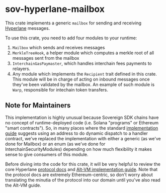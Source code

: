 # sov-hyperlane-mailbox

This crate implements a generic `mailbox` for sending and receiving [Hyperlane](https://docs.hyperlane.xyz/) messages.

To use this crate, you need to add four modules to your runtime:
1. `Mailbox` which sends and receives messages
2. `MerkleTreeHook`, a helper module which computes a merkle root of all messages sent from the mailbox
3. `InterchainGasPaymaster`, which handles interchain fees payments to relayers.
4. Any module which implements the `Recipient` trait defined in this crate. This module will be in charge of acting on inbound messages once they've been validated by the mailbox. An example of such module is `Warp`, responsible for intechain token transfers.


## Note for Maintainers
This implementation is highly unusual because Sovereign SDK chains have no concept of runtime-deployed code (i.e. Solana "programs" or Ethereum "smart contracts").
So, in many places where the standard [implementation guide](https://docs.hyperlane.xyz/docs/guides/implementation-guide) suggests using an address to do dynamic dispatch to a handler contract, we've replaced the implementation with
either a generic (as we've done for Mailbox) or an enum (as we've done for InterchainSecurityModules) depending on how much
flexibility it makes sense to give consumers of this module.

Before diving into the code for this crate, it will be very helpful to review the core Hyperlane [protocol docs](https://docs.hyperlane.xyz/docs/protocol/mailbox) and [Alt-VM implementation guide](https://docs.hyperlane.xyz/docs/guides/implementation-guide).
Note that the protocol docs are extremely Ethereum-centric, so don't worry about translating the minutia of the protocol into our domain until you've also read the Alt-VM guide.
